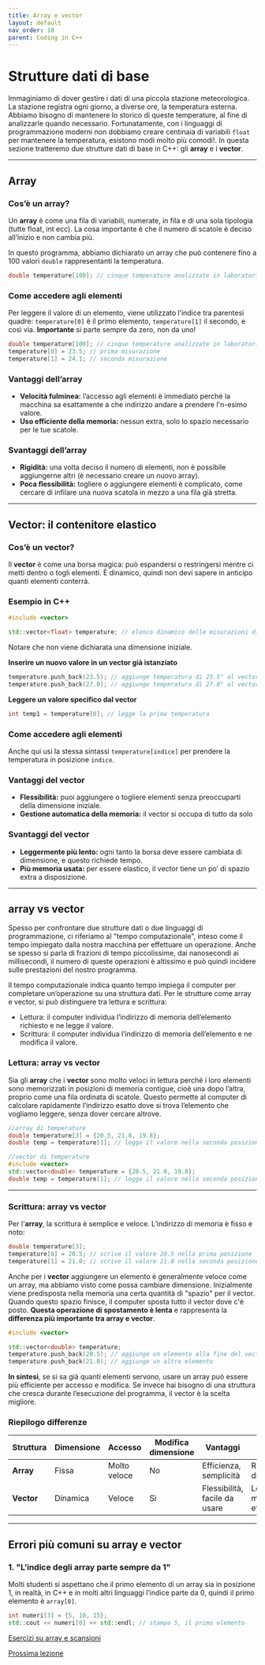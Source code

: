 ```yaml
---
title: Array e vector
layout: default
nav_order: 10
parent: Coding in C++
---
```


# Strutture dati di base

Immaginiamo di dover gestire i dati di una piccola stazione meteorologica. La stazione registra ogni giorno, a diverse ore, la temperatura esterna. Abbiamo bisogno di mantenere lo storico di queste temperature, al fine di analizzarle quando necessario. Fortunatamente, con i linguaggi di programmazione moderni non dobbiamo creare centinaia di variabili `float` per mantenere la temperatura, esistono modi molto più comodi!. In questa sezione tratteremo due strutture dati di base in C++: gli **array** e i **vector**.

---

## Array

### Cos’è un array? 

Un **array** è come una fila di variabili, numerate, in fila e di una sola tipologia (tutte float, int ecc). La cosa importante è che il numero di scatole è deciso all’inizio e non cambia più.

In questo programma, abbiamo dichiarato un array che può contenere fino a 100 valori `double` rappresentanti la temperatura.

```cpp
double temperature[100]; // cinque temperature analizzate in laboratorio
```

### Come accedere agli elementi

Per leggere il valore di un elemento, viene utilizzato l’indice tra parentesi quadre: `temperature[0]` è il primo elemento, `temperature[1]` il secondo, e così via. **Importante** si parte sempre da zero, non da uno!


```cpp
double temperature[100]; // cinque temperature analizzate in laboratorio
temperature[0] = 23.5; // prima misurazione
temperature[1] = 24.1; // seconda misurazione
```

### Vantaggi dell’array

- **Velocità fulminea:** l’accesso agli elementi è immediato perché la macchina sa esattamente a che indirizzo andare a prendere l'n-esimo valore.
- **Uso efficiente della memoria:** nessun extra, solo lo spazio necessario per le tue scatole.

### Svantaggi dell’array

- **Rigidità:** una volta deciso il numero di elementi, non è possibile aggiungerne altri (è necessario creare un nuovo array).
- **Poca flessibilità:** togliere o aggiungere elementi è complicato, come cercare di infilare una nuova scatola in mezzo a una fila già stretta.

---

## Vector: il contenitore elastico

### Cos’è un vector?

Il **vector** è come una borsa magica: può espandersi o restringersi mentre ci metti dentro o togli elementi. È dinamico, quindi non devi sapere in anticipo quanti elementi conterrà.

### Esempio in C++

```cpp
#include <vector>

std::vector<float> temperature; // elenco dinamico delle misurazioni di temperature
```
Notare che non viene dichiarata una dimensione iniziale.

**Inserire un nuovo valore in un vector già istanziato**

```cpp
temperature.push_back(23.5); // aggiunge temperatura di 23.5° al vector
temperature.push_back(27.0); // aggiunge temperatura di 27.0° al vector
```

**Leggere un valore specifico dal vector**

```cpp
int temp1 = temperature[0]; // legge la prima temperatura 
```

### Come accedere agli elementi

Anche qui usi la stessa sintassi `temperature[indice]` per prendere la temperatura in posizione `indice`.

### Vantaggi del vector

- **Flessibilità:** puoi aggiungere o togliere elementi senza preoccuparti della dimensione iniziale.
- **Gestione automatica della memoria:** il vector si occupa di tutto da solo

### Svantaggi del vector

- **Leggermente più lento:** ogni tanto la borsa deve essere cambiata di dimensione, e questo richiede tempo.
- **Più memoria usata:** per essere elastico, il vector tiene un po’ di spazio extra a disposizione.

---

## array vs vector

Spesso per confrontare due strutture dati o due linguaggi di programmazione, ci riferiamo al "tempo computazionale", inteso come il tempo impiegato dalla nostra macchina per effettuare un operazione. Anche se spesso si parla di frazioni di tempo piccolissime, dai nanosecondi ai millisecondi, il numero di queste operazioni è altissimo e può quindi incidere sulle prestazioni del nostro programma.

Il tempo computazionale indica quanto tempo impiega il computer per completare un’operazione su una struttura dati. Per le strutture come array e vector, si può distinguere tra lettura e scrittura:
- Lettura: il computer individua l’indirizzo di memoria dell’elemento richiesto e ne legge il valore. 
- Scrittura: il computer individua l’indirizzo di memoria dell’elemento e ne modifica il valore.
    
### Lettura: array vs vector


Sia gli **array** che i **vector** sono molto veloci in lettura perché i loro elementi sono memorizzati in posizioni di memoria contigue, cioè una dopo l’altra, proprio come una fila ordinata di scatole. Questo permette al computer di calcolare rapidamente l’indirizzo esatto dove si trova l’elemento che vogliamo leggere, senza dover cercare altrove.

```cpp
//array di temperature
double temperature[3] = {20.5, 21.0, 19.8};
double temp = temperature[1]; // legge il valore nella seconda posizione, cioè 21.0
```

```cpp
//vector di temperature
#include <vector>
std::vector<double> temperature = {20.5, 21.0, 19.8};
double temp = temperature[1]; // legge il valore nella seconda posizione, cioè 21.0
```


---

### Scrittura: array vs vector
Per l'**array**, la scrittura è semplice e veloce. L’indirizzo di memoria è fisso e noto:

```cpp
double temperature[3];
temperature[0] = 20.5; // scrive il valore 20.5 nella prima posizione
temperature[1] = 21.0; // scrive il valore 21.0 nella seconda posizione
```


Anche per i **vector** aggiungere un elemento è generalmente veloce come un array, ma abbiamo visto come possa cambiare dimensione. Inizialmente viene predisposta nella memoria una certa quantità di "spazio" per il vector. Quando questo spazio finisce, il computer sposta tutto il vector dove c'è posto. **Questa operazione di spostamento è lenta** e rappresenta la **differenza più importante tra array e vector**.

```cpp
#include <vector>

std::vector<double> temperature;
temperature.push_back(20.5); // aggiunge un elemento alla fine del vector
temperature.push_back(21.0); // aggiunge un altro elemento
```

**In sintesi**, se si sa già quanti elementi servono, usare un array può essere più efficiente per accesso e modifica. Se invece hai bisogno di una struttura che cresca durante l’esecuzione del programma, il vector è la scelta migliore.

### Riepilogo differenze

| Struttura | Dimensione | Accesso | Modifica dimensione | Vantaggi | Svantaggi |
|-----------|------------|---------|---------------------|----------|-----------|
| **Array** | Fissa      | Molto veloce | No                  | Efficienza, semplicità | Rigidità nella dimensione |
| **Vector**| Dinamica   | Veloce  | Sì                  | Flessibilità, facile da usare | Leggermente meno efficiente |

---

## Errori più comuni su array e vector

### 1. "L’indice degli array parte sempre da 1"

Molti studenti si aspettano che il primo elemento di un array sia in posizione 1, in realtà, in C++ e in molti altri linguaggi l’indice parte da 0, quindi il primo elemento è `array[0]`.

```cpp
int numeri[3] = {5, 10, 15};
std::cout << numeri[0] << std::endl; // stampa 5, il primo elemento
```

[Esercizi su array e scansioni](../ex/array)

[Prossima lezione](9-algoritmi)
